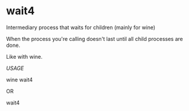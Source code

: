 # wait4
Intermediary process that waits for children (mainly for wine)


When the process you're calling doesn't last until all child processes are done.

Like with wine.

*USAGE*

wine wait4 <process>

OR

<process> wait4 <process>
